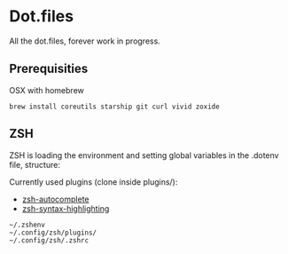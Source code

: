 # Dot.files

All the dot.files, forever work in progress.

## Prerequisities

OSX with homebrew

```
brew install coreutils starship git curl vivid zoxide
```

## ZSH

ZSH is loading the environment and setting global variables in the .dotenv file, structure:

Currently used plugins (clone inside plugins/):
- [zsh-autocomplete](https://github.com/marlonrichert/zsh-autocomplete)
- [zsh-syntax-highlighting](https://github.com/zsh-users/zsh-syntax-highlighting)

```
~/.zshenv
~/.config/zsh/plugins/
~/.config/zsh/.zshrc
```

